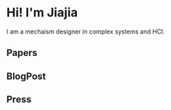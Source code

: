 # Hi! I'm Jiajia

I am a mechaism designer in complex systems and HCI.


## Papers

## BlogPost

## Press


